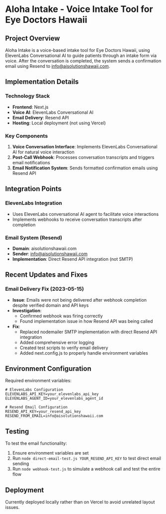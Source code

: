 # Aloha Intake - Voice Intake Tool for Eye Doctors Hawaii

## Project Overview
Aloha Intake is a voice-based intake tool for Eye Doctors Hawaii, using ElevenLabs Conversational AI to guide patients through an intake form via voice. After the conversation is completed, the system sends a confirmation email using Resend to info@aisolutionshawaii.com.

## Implementation Details

### Technology Stack
- **Frontend**: Next.js
- **Voice AI**: ElevenLabs Conversational AI
- **Email Delivery**: Resend API
- **Hosting**: Local deployment (not using Vercel)

### Key Components
1. **Voice Conversation Interface**: Implements ElevenLabs Conversational AI for natural voice interaction
2. **Post-Call Webhook**: Processes conversation transcripts and triggers email notifications
3. **Email Notification System**: Sends formatted confirmation emails using Resend API

## Integration Points

### ElevenLabs Integration
- Uses ElevenLabs conversational AI agent to facilitate voice interactions
- Implements webhooks to receive conversation transcripts after completion

### Email System (Resend)
- **Domain**: aisolutionshawaii.com
- **Sender**: info@aisolutionshawaii.com
- **Implementation**: Direct Resend API integration (not SMTP)

## Recent Updates and Fixes

### Email Delivery Fix (2023-05-15)
- **Issue**: Emails were not being delivered after webhook completion despite verified domain and API keys
- **Investigation**: 
  - Confirmed webhook was firing correctly
  - Found implementation issue in how Resend API was being called
- **Fix**: 
  - Replaced nodemailer SMTP implementation with direct Resend API integration
  - Added comprehensive error logging
  - Created test scripts to verify email delivery
  - Added next.config.js to properly handle environment variables

## Environment Configuration
Required environment variables:
```
# ElevenLabs Configuration
ELEVENLABS_API_KEY=your_elevenlabs_api_key
ELEVENLABS_AGENT_ID=your_elevenlabs_agent_id

# Resend Email Configuration
RESEND_API_KEY=your_resend_api_key
RESEND_FROM_EMAIL=info@aisolutionshawaii.com
```

## Testing
To test the email functionality:
1. Ensure environment variables are set
2. Run `node direct-email-test.js YOUR_RESEND_API_KEY` to test direct email sending
3. Run `node webhook-test.js` to simulate a webhook call and test the entire flow

## Deployment
Currently deployed locally rather than on Vercel to avoid unrelated layout issues. 